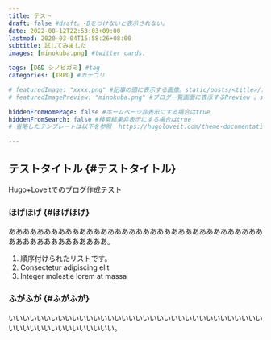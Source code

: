 ```yaml
---
title: テスト
draft: false #draft。-Dをつけないと表示されない。
date: 2022-08-12T22:53:03+09:00
lastmod: 2020-03-04T15:58:26+08:00
subtitle: 試してみました
images: [minokuba.png] #twitter cards.

tags: [D&D シノビガミ] #tag
categories: [TRPG] #カテゴリ

# featuredImage: "xxxx.png" #記事の頭に表示する画像。static/posts/<title>/からの相対パス。 
# featuredImagePreview: "minokuba.png" #ブログ一覧画面に表示するPreview 。staticからの相対パス。

hiddenFromHomePage: false #ホームページ非表示にする場合はtrue
hiddenFromSearch: false #検索結果非表示にする場合はtrue
# 省略したテンプレートは以下を参照  https://hugoloveit.com/theme-documentation-content/#front-matter

---
```

## テストタイトル {#テストタイトル}
Hugo+Loveitでのブログ作成テスト


### ほげほげ {#ほげほげ}
ああああああああああああああああああああああああああああああああああああああああああああああああああ。
1. 順序付けられたリストです。
2. Consectetur adipiscing elit
3. Integer molestie lorem at massa


### ふがふが {#ふがふが}
いいいいいいいいいいいいいいいいいいいいいいいいいいいいいいいいいいいいいいいいいいいいいいいいいいい。

